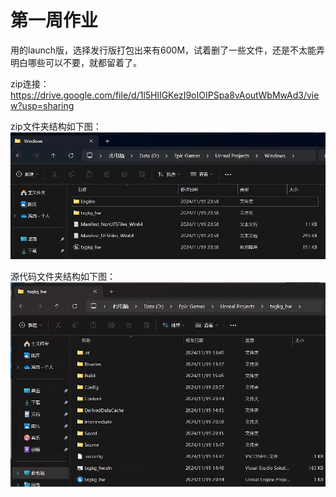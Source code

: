 # 第一周作业
用的launch版，选择发行版打包出来有600M，试着删了一些文件，还是不太能弄明白哪些可以不要，就都留着了。

zip连接：https://drive.google.com/file/d/1l5HlIGKezI9oIOIPSpa8vAoutWbMwAd3/view?usp=sharing

zip文件夹结构如下图：
![文件夹结构](https://github.com/hongsi466474/2024TXGamesMOOCs/blob/0ebb0d88999efa7755781be02bbf1c8e864da582/Client/HW/zip%E6%96%87%E4%BB%B6%E7%BB%93%E6%9E%84.png)

源代码文件夹结构如下图：
![源代码文件夹结构](https://github.com/hongsi466474/2024TXGamesMOOCs/blob/0ebb0d88999efa7755781be02bbf1c8e864da582/Client/HW/%E6%BA%90%E7%A0%81%E6%96%87%E4%BB%B6%E5%A4%B9%E7%BB%93%E6%9E%84.png)
